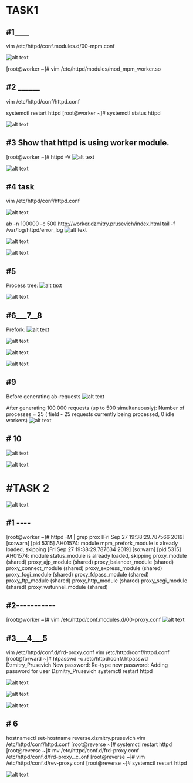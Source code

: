 # TASK1

## #1____

vim /etc/httpd/conf.modules.d/00-mpm.conf 

![alt text][logo]

[logo]:https://github.com/Dzmitry-Prusevich/dzmitry_prusevich_homework/blob/apache_day2/1_1.png


[root@worker ~]# vim /etc/httpd/modules/mod_mpm_worker.so 

## #2 ______

vim /etc/httpd/conf/httpd.conf 

systemctl restart httpd
[root@worker ~]# systemctl status httpd


![alt text][logo1]

[logo1]:https://github.com/Dzmitry-Prusevich/dzmitry_prusevich_homework/blob/apache_day2/1_2.png



## #3 Show that httpd is using worker module.
[root@worker ~]# httpd -V
![alt text][logo2]

[logo2]:https://github.com/Dzmitry-Prusevich/dzmitry_prusevich_homework/blob/apache_day2/1_3.png


![alt text][logo3]

[logo3]:https://github.com/Dzmitry-Prusevich/dzmitry_prusevich_homework/blob/apache_day2/1_4.png


## #4 task
vim /etc/httpd/conf/httpd.conf 

![alt text][logo4]

[logo4]:https://github.com/Dzmitry-Prusevich/dzmitry_prusevich_homework/blob/apache_day2/1_5.png


ab -n 100000 -c 500  http://worker.dzmitry.prusevich/index.html
tail -f /var/log/httpd/error_log 
![alt text][logo5]

[logo5]:https://github.com/Dzmitry-Prusevich/dzmitry_prusevich_homework/blob/apache_day2/1_4_1.png

![alt text][logo6]

[logo6]:https://github.com/Dzmitry-Prusevich/dzmitry_prusevich_homework/blob/apache_day2/1_7.png


![alt text][logo7]

[logo7]:https://github.com/Dzmitry-Prusevich/dzmitry_prusevich_homework/blob/apache_day2/1_9.png



## #5 
Process tree:
![alt text][logo8]

[logo8]:https://github.com/Dzmitry-Prusevich/dzmitry_prusevich_homework/blob/apache_day2/5_2.png

![alt text][logo9]

[logo9]:https://github.com/Dzmitry-Prusevich/dzmitry_prusevich_homework/blob/apache_day2/5_5.png

## #6___7__8
Prefork:
![alt text][logo10]

[logo10]:https://github.com/Dzmitry-Prusevich/dzmitry_prusevich_homework/blob/apache_day2/6_1.png

![alt text][logo11]

[logo11]:https://github.com/Dzmitry-Prusevich/dzmitry_prusevich_homework/blob/apache_day2/6_2.png

![alt text][logo12]

[logo12]:https://github.com/Dzmitry-Prusevich/dzmitry_prusevich_homework/blob/apache_day2/6_3.png


![alt text][logo13]

[logo13]:https://github.com/Dzmitry-Prusevich/dzmitry_prusevich_homework/blob/apache_day2/6_4.png

## #9

Before generating ab-requests
![alt text][logo14]

[logo14]:https://github.com/Dzmitry-Prusevich/dzmitry_prusevich_homework/blob/apache_day2/9_1.png

After generating 100 000 requests (up to 500 simultaneously):
Number of processes = 25 ( field - 25 requests currently being processed, 0 idle workers)
![alt text][logo15]

[logo15]:https://github.com/Dzmitry-Prusevich/dzmitry_prusevich_homework/blob/apache_day2/9_2.png

## # 10
![alt text][logo16]

[logo16]:https://github.com/Dzmitry-Prusevich/dzmitry_prusevich_homework/blob/apache_day2/10_1.png

![alt text][logo17]

[logo17]:https://github.com/Dzmitry-Prusevich/dzmitry_prusevich_homework/blob/apache_day2/


# #TASK 2

![alt text][logo18]

[logo18]:https://github.com/Dzmitry-Prusevich/dzmitry_prusevich_homework/blob/apache_day2/

## #1 ----
[root@worker ~]# httpd -M | grep prox
[Fri Sep 27 19:38:29.787566 2019] [so:warn] [pid 5315] AH01574: module mpm_prefork_module is already loaded, skipping
[Fri Sep 27 19:38:29.787634 2019] [so:warn] [pid 5315] AH01574: module status_module is already loaded, skipping
 proxy_module (shared)
 proxy_ajp_module (shared)
 proxy_balancer_module (shared)
 proxy_connect_module (shared)
 proxy_express_module (shared)
 proxy_fcgi_module (shared)
 proxy_fdpass_module (shared)
 proxy_ftp_module (shared)
 proxy_http_module (shared)
 proxy_scgi_module (shared)
 proxy_wstunnel_module (shared)


## #2-----------
[root@worker ~]# vim /etc/httpd/conf.modules.d/00-proxy.conf 
![alt text][logo19]

[logo19]:https://github.com/Dzmitry-Prusevich/dzmitry_prusevich_homework/blob/apache_day2/5.png



## #3___4___5

vim /etc/httpd/conf.d/frd-proxy.conf 
vim /etc/httpd/conf/httpd.conf 
[root@forward ~]#  htpasswd -c /etc/httpd/conf/.htpasswd Dzmitry_Prusevich
New password: 
Re-type new password: 
Adding password for user Dzmitry_Prusevich
systemctl restart httpd




![alt text][logo20]

[logo20]:https://github.com/Dzmitry-Prusevich/dzmitry_prusevich_homework/blob/apache_day2/11_4.png



![alt text][logo21]

[logo21]:https://github.com/Dzmitry-Prusevich/dzmitry_prusevich_homework/blob/apache_day2/11_3.png






![alt text][logo22]

[logo22]:https://github.com/Dzmitry-Prusevich/dzmitry_prusevich_homework/blob/apache_day2/11_9.png


## # 6

hostnamectl set-hostname reverse.dzmitry.prusevich
vim /etc/httpd/conf/httpd.conf 
[root@reverse ~]# systemctl restart httpd
[root@reverse ~]# mv /etc/httpd/conf.d/frd-proxy.conf /etc/httpd/conf.d/frd-proxy._c_onf
[root@reverse ~]# vim /etc/httpd/conf.d/rev-proxy.conf 
[root@reverse ~]# systemctl restart httpd


![alt text][logo23]

[logo23]:https://github.com/Dzmitry-Prusevich/dzmitry_prusevich_homework/blob/apache_day2/11_11.png

